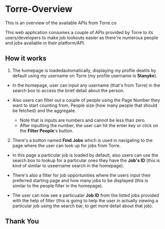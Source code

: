 # Torre-Overview
This is an overview of the available APIs from Torre.co

This web application consumes a couple of APIs provided by Torre to its users/developers to make job lookouts easier as there're numerous people and jobs available in their platform/API.

## How it works

1. The homepage is loadedautomatically, displaying my profile deatils by default using my username on Torre (my profile username is **Stanyke**).

- In the homepage, user can input any username (that's from Torre) in the search box to access the brief detail about the person.

- Also users can filter out a couple of people using the Page Number they want to start counting from, People size (how many people that should be fetched) and the aggregate.
    - Note that is inputs are numbers and cannot be less than zero.
    - After inputting the number, the user can hit the enter key or click on the **Filter People**'s button.


2. There's a button named **Find Jobs** which is used in navigating to the page where the user can look up for jobs from Torre.

- In this page a particular job is loaded by default, also users can use the search box to lookup for a particular ones they have the **Job's ID** (this is kind of similar to useername search in the homepage).

- There's also a filter for job opportunities where the users input their preferred starting page and how many jobs to be displayed (this is similar to the people filter in the homepage).

- The user can now see a particualar **Job ID** from the listed jobs provided with the help of filter (this is going to help the user in actually viewing a particular job using the search bar, to get more detail about that job).

## Thank You